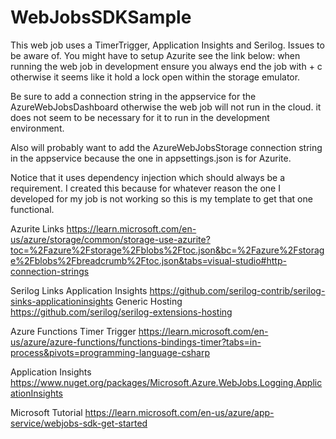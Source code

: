 # WebJobsSDKSample
This web job uses a TimerTrigger, Application Insights and Serilog.
Issues to be aware of.
You might have to setup Azurite see the link below:
when running the web job in development ensure you always end the job with <control> + c otherwise
it seems like it hold a lock open within the storage emulator.

Be sure to add a connection string in the appservice for the AzureWebJobsDashboard otherwise the web job will not run in the cloud.
it does not seem to be necessary for it to run in the development environment.

Also will probably want to add the AzureWebJobsStorage connection string in the appservice because the one in appsettings.json is for Azurite.

Notice that it uses dependency injection which should always be a requirement.
I created this because for whatever reason the one I developed for my job is not working so this is my template to get that one functional.

Azurite Links
https://learn.microsoft.com/en-us/azure/storage/common/storage-use-azurite?toc=%2Fazure%2Fstorage%2Fblobs%2Ftoc.json&bc=%2Fazure%2Fstorage%2Fblobs%2Fbreadcrumb%2Ftoc.json&tabs=visual-studio#http-connection-strings

Serilog Links
Application Insights
https://github.com/serilog-contrib/serilog-sinks-applicationinsights
Generic Hosting
https://github.com/serilog/serilog-extensions-hosting

Azure Functions Timer Trigger
https://learn.microsoft.com/en-us/azure/azure-functions/functions-bindings-timer?tabs=in-process&pivots=programming-language-csharp

Application Insights
https://www.nuget.org/packages/Microsoft.Azure.WebJobs.Logging.ApplicationInsights

Microsoft Tutorial
https://learn.microsoft.com/en-us/azure/app-service/webjobs-sdk-get-started
